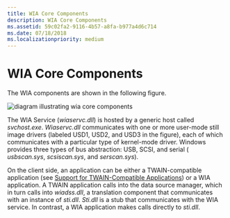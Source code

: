 ```yaml
---
title: WIA Core Components
description: WIA Core Components
ms.assetid: 59c02fa2-9116-4b57-a8fa-b977a4d6c714
ms.date: 07/18/2018
ms.localizationpriority: medium
---
```


# WIA Core Components

The WIA components are shown in the following figure.

![diagram illustrating wia core components](images/stiwhist.png)

The WIA Service (*wiaservc.dll*) is hosted by a generic host called *svchost.exe*. *Wiaservc.dll* communicates with one or more user-mode still image drivers (labeled USD1, USD2, and USD3 in the figure), each of which communicates with a particular type of kernel-mode driver. Windows provides three types of bus abstraction: USB, SCSI, and serial ( *usbscan.sys*, *scsiscan.sys*, and *serscan.sys*).

On the client side, an application can be either a TWAIN-compatible application (see [Support for TWAIN-Compatible Applications](support-for-twain-compatible-applications.md)) or a WIA application. A TWAIN application calls into the data source manager, which in turn calls into *wiadss.dll*, a translation component that communicates with an instance of *sti.dll*. *Sti.dll* is a stub that communicates with the WIA service. In contrast, a WIA application makes calls directly to *sti.dll*.
